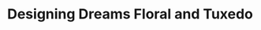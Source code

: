 ---
title: "Designing Dreams Floral and Tuxedo"
url: /walker/designing-dreams-floral-and-tuxedo/
shop: florist
---
